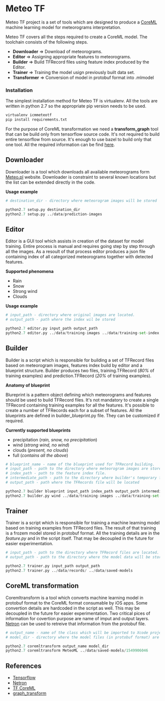# Meteo TF
Meteo TF project is a set of tools which are designed to produce a [CoreML](https://developer.apple.com/documentation/coreml) machine learning model for meteorograms interpretation.

Meteo TF covers all the steps required to create a CoreML model. The toolchain consists of the following steps.

* __Downloader__ => Download of meteorograms.
* __Editor__ => Assigning appropriate features to meteorograms.
* __Builder__ => Build TFRecord files using feature index produced by the Editor.
* __Trainer__ => Training the model usign previously built data set.
* __Transformer__ => Conversion of model in protobuf format into .mlmodel

### Installation
The simplest installation method for Meteo TF is virtualenv. All the tools are written in python 2.7 so the appropriate pip version needs to be used.

```bash
virtualenv icmmeteotf
pip install requirements.txt
```

For the purpose of CoreML transformation we need a __transform_graph__ tool that can be build only from tensorflow source code. It's not required to build entire tensorflow from source. It's enough to use bazel to build only that one tool. All the required information can be find [here](https://github.com/tensorflow/tensorflow/blob/master/tensorflow/tools/graph_transforms/README.md).

## Downloader
Downloader is a tool which downloads all available meteorograms form [Meteo.pl](http://meteo.pl) website. Downloader is constraint to several known locations but the list can be extended directly in the code.

__Usage example__
```python
# destination_dir - directory where meteorogram images will be stored

python2.7 setup.py destination_dir
python2.7 setup.py ../data/prediction-images
```

## Editor
Editor is a GUI tool which assists in creation of the dataset for model training. Entire process is manual and requires going step by step through all the images. As a resoult of that process editor produces a json file containing index of all categorized meteorograms together with detected features.

__Supported phenomena__
* Rain
* Snow
* Strong wind
* Clouds

__Usage example__
```python
# input_path - directory where original images are located.
# output_path - path where the index wil be stored

python2.7 editor.py input_path output_path
python2.7 editor.py ../data/training-images ../data/training-set-index.json
```

## Builder
Builder is a script which is responsible for building a set of TFRecord files based on meteorogram images, features index build by editor and a blueprint structure. Builder produces two files, training.TFRecord (_80%_ of training examples) and prediction.TFRecord (_20%_ of training examples).

__Anatomy of blueprint__

Blureprint is a pattern object defining which meteorograms and features should be used to build TFRecord files. It's not mandatory to create a single TFRecord containing training examples for all the features. It's possible to create a number of TFRecords each for a subset of features. All the blueprints are defined in builder_blueprint.py file. They can be customized if required.

__Currently supported blueprints__
- precipitation (_rain, snow, no precipitation_)
- wind (_strong wind, no wind_)
- clouds (_present, no clouds_)
- full (_contains all the above_)

```python
# blueprint_name - name of the blueprint used for TFRecord building.
# input_path - path to the directory where meteorogram images are stored.
# index_path - path to the feature index file.
# intermediate_path - path to the directory where builder's temporary files will be stored.
# output_path - path where the TFRecords file will be located

python2.7 builder blueprint input_path index_path output_path intermediate_path
python2.7 builder.py wind ../data/training-images ../data/training-set-index.json ../data/wind-model/records/ ../data/tmp/intermediate-set
```

## Trainer
Trainer is a script which is responsible for training a machine learning model based on training examples from TFRecord files.
The result of that training is a frozem model stored in protobuf format. All the training details are in the _feature.py_ and in the script itself. That may be decoupled in the future for easier experimentation.

```python
# input_path - path to the directory where TFRecord files are located.
# output_path - path to the directory where the model data will be stored.

python2.7 trainer.py input_path output_path
python2.7 trainer.py ../data/records/ ../data/saved-models
```

## CoreML transformation
Coremltransform is a tool which converts machine learning model in protobuf format to the CoreML format consumable by iOS apps. Some convertion details are hardcoded in the script as well. This may be decoupled in the future for easier experimentation. Two critical pices of information for covertion purpose are name of imput and output layers. [Netron](https://github.com/lutzroeder/netron) can be used to retreive that information from the protobuf file.

```python
# output_name - name of the class which will be imported to Xcode project.
# model_dir - directory where the model files (in protobuf format) are located.

python2.7 coremltransform output_name model_dir
python2.7 coremltransform MeteoML ../data/saved-models/1549906046
```

## References

* [Tensorflow]()
* [Netron](https://github.com/lutzroeder/netron)
* [TF CoreML](https://github.com/tf-coreml/tf-coreml)
* [graph_transform](https://github.com/tensorflow/tensorflow/blob/master/tensorflow/tools/graph_transforms/README.md)

